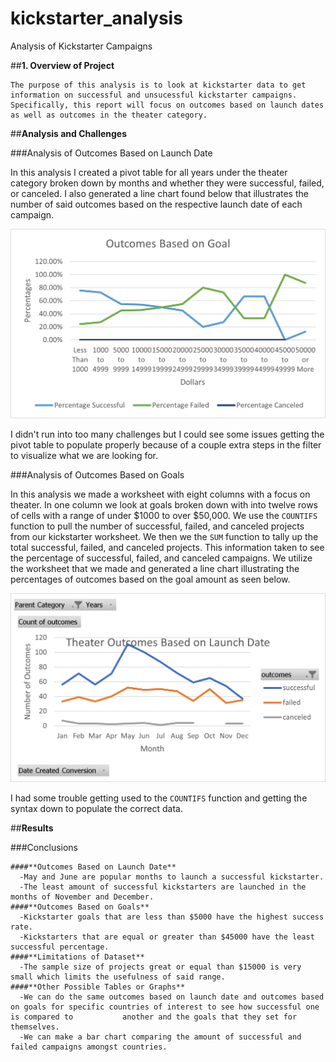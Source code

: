 # kickstarter_analysis
Analysis of Kickstarter Campaigns

##**1. Overview of Project**

	The purpose of this analysis is to look at kickstarter data to get information on successful and unsucessful kickstarter campaigns. Specifically, this report will focus on outcomes based on launch dates as well as outcomes in the theater category.
  
##**Analysis and Challenges**
 
 ###Analysis of Outcomes Based on Launch Date
 
 In this analysis I created a pivot table for all years under the theater category broken down by months and whether they were successful, failed, or canceled. I also generated a line chart found below that illustrates the number of said outcomes based on the respective launch date of each campaign.
 
 ![This is an image](https://github.com/edyu23/kickstarter_analysis/blob/19dfaf361c5e3bea30a46da521402eace838fdce/Resources/Outcomes_vs_goals.png)
 
 I didn't run into too many challenges but I could see some issues getting the pivot table to populate properly because of a couple extra steps in the filter to visualize what we are looking for.
 
 ###Analysis of Outcomes Based on Goals
 
  In this analysis we made a worksheet with eight columns with a focus on theater. In one column we look at goals broken down with into twelve rows of cells with a range of under $1000 to over $50,000. We use the `COUNTIFS` function to pull the number of successful, failed, and canceled projects from our kickstarter worksheet. We then we the `SUM` function to tally up the total successful, failed, and canceled projects. This information taken to see the percentage of successful, failed, and canceled campaigns. 
  We utilize the worksheet that we made and generated a line chart illustrating the percentages of outcomes based on the goal amount as seen below.
  
![this is an image](https://github.com/edyu23/kickstarter_analysis/blob/19dfaf361c5e3bea30a46da521402eace838fdce/Resources/Theater_Outcomes_vs_Launch.png)
  
  I had some trouble getting used to the `COUNTIFS` function and getting the syntax down to populate the correct data.
  
  ##**Results**
  
  ###Conclusions
    
    ####**Outcomes Based on Launch Date**
      -May and June are popular months to launch a successful kickstarter.
      -The least amount of successful kickstarters are launched in the months of November and December.
    ####**Outcomes Based on Goals**
      -Kickstarter goals that are less than $5000 have the highest success rate.
      -Kickstarters that are equal or greater than $45000 have the least successful percentage.
    ####**Limitations of Dataset**
      -The sample size of projects great or equal than $15000 is very small which limits the usefulness of said range.
    ####**Other Possible Tables or Graphs**
      -We can do the same outcomes based on launch date and outcomes based on goals for specific countries of interest to see how successful one is compared to           another and the goals that they set for themselves.
      -We can make a bar chart comparing the amount of successful and failed campaigns amongst countries.
      
